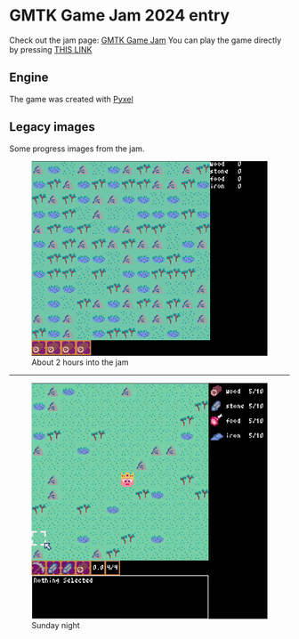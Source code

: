 # GMTK Game Jam 2024 entry
Check out the jam page: [GMTK Game Jam](https://itch.io/jam/gmtk-2024)
You can play the game directly by pressing [THIS LINK](https://kitao.github.io/pyxel/wasm/launcher/?play=michalrajkowski.gmtk_game_jam_2024.GiantKing08112024&gamepad=enabled)

## Engine
The game was created with [Pyxel](https://github.com/kitao/pyxel)

## Legacy images

Some progress images from the jam.
<figure>
<img src="https://github.com/michalrajkowski/gmtk_game_jam_2024/blob/main/GiantKing/legacy_images/first_build.png" alt="first image">
  <figcaption>About 2 hours into the jam</figcaption>
</figure>

---

<figure>
<img src="https://github.com/michalrajkowski/gmtk_game_jam_2024/blob/main/GiantKing/legacy_images/sunday_night.gif" alt="first image">
  <figcaption>Sunday night</figcaption>
</figure>
